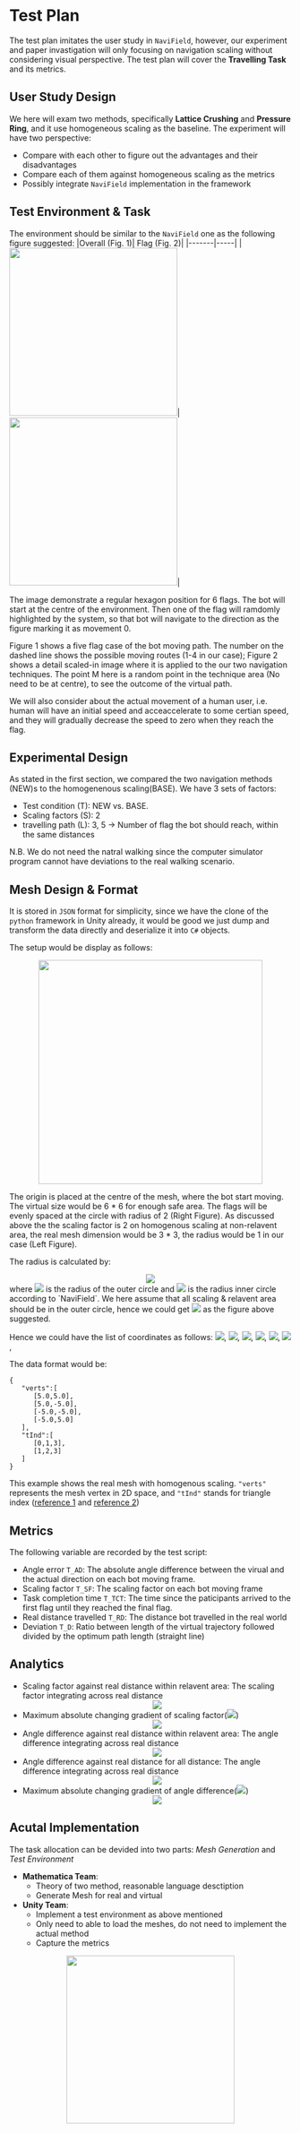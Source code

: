 # Test Plan
The test plan imitates the user study in `NaviField`, however, our experiment and paper invastigation will only focusing on navigation scaling without considering visual perspective. The test plan will cover the **Travelling Task** and its metrics.

## User Study Design
We here will exam two methods, specifically **Lattice Crushing** and **Pressure Ring**, and it use homogeneous scaling as the baseline. The experiment will have two perspective:
* Compare with each other to figure out the advantages and their disadvantages
* Compare each of them against homogeneous scaling as the metrics
* Possibly integrate `NaviField` implementation in the framework

## Test Environment & Task
The environment should be similar to the `NaviField` one as the following figure suggested: 
|Overall (Fig. 1)| Flag (Fig. 2)|
|-------|-----|
|<img src="./assets/test_environment.png" width="300" height="300" />|<img src="./assets/test_environment_flag.png" width="300" height="300" />|

The image demonstrate a regular hexagon position for 6 flags. The bot will start at the centre of the environment. Then one of the flag will ramdomly highlighted by the system, so that bot will navigate to the direction as the figure marking it as movement 0. 

Figure 1 shows a five flag case of the bot moving path. The number on the dashed line shows the possible moving routes (1-4 in our case); Figure 2 shows a detail scaled-in image where it is applied to the our two navigation techniques. The point M here is a random point in the technique area (No need to be at centre), to see the outcome of the virtual path.

We will also consider about the actual movement of a human user, i.e. human will have an initial speed and acceaccelerate to some certian speed, and they will gradually decrease the speed to zero when they reach the flag.

## Experimental Design
As stated in the first section, we compared the two navigation methods (NEW)s to the homogenenous scaling(BASE). We have 3 sets of factors:
* Test condition (T): NEW vs. BASE.
* Scaling factors (S): 2 
* travelling path (L): 3, 5 -> Number of flag the bot should reach, within the same distances

N.B. We do not need the natral walking since the computer simulator program cannot have deviations to the real walking scenario.

## Mesh Design & Format
It is stored in `JSON` format for simplicity, since we have the clone of the `python` framework in Unity already, it would be good we just dump and transform the data directly and deserialize it into `C#` objects.

The setup would be display as follows:
<div style="text-align:center">
    <img src="./assets/mesh_scale_1.png" height="400" />
</div>

The origin is placed at the centre of the mesh, where the bot start moving. The virtual size would be 6 * 6 for enough safe area. The flags will be evenly spaced at the circle with radius of 2 (Right Figure). As discussed above the the scaling factor is 2 on homogenous scaling at non-relavent area, the real mesh dimension would be 3 * 3, the radius would be 1 in our case (Left Figure).

The radius is calculated by:
<div style="text-align:center">
    <img src="./assets/eq1.gif"/>
</div>
where <img src="https://latex.codecogs.com/gif.latex?R_i"/> is the radius of the outer circle and <img src="https://latex.codecogs.com/gif.latex?r_i"/> is the radius inner circle according to `NaviField`. We here assume that all scaling & relavent area should be in the outer circle, hence we could get <img src="https://latex.codecogs.com/gif.latex?R_i=0.76"/> as the figure above suggested.

Hence we could have the list of coordinates as follows:
<img src="https://latex.codecogs.com/gif.latex?A(1,\sqrt{3})"/>,
<img src="https://latex.codecogs.com/gif.latex?B(2,0)"/>,
<img src="https://latex.codecogs.com/gif.latex?C(1,-\sqrt{3})"/>,
<img src="https://latex.codecogs.com/gif.latex?D(-1,-\sqrt{3})"/>,
<img src="https://latex.codecogs.com/gif.latex?E(-2,0)"/>,
<img src="https://latex.codecogs.com/gif.latex?F(-1,\sqrt{3})"/>,


The data format would be:
```
{
   "verts":[
      [5.0,5.0],
      [5.0,-5.0],
      [-5.0,-5.0],
      [-5.0,5.0]
   ],
   "tInd":[
      [0,1,3],
      [1,2,3]
   ]
}
```
This example shows the real mesh with homogenous scaling. `"verts"` represents the mesh vertex in 2D space, and `"tInd"` stands for triangle index ([reference 1](gradientspace.com/tutorials/dmesh3) and [reference 2](http://gamma.cs.unc.edu/COMP770/LECTURES/11trimesh.pdf))
## Metrics
The following variable are recorded by the test script:
* Angle error `T_AD`: The absolute angle difference between the virual and the actual direction on each bot moving frame.
* Scaling factor `T_SF`: The scaling factor on each bot moving frame
* Task completion time `T_TCT`: The time since the paticipants arrived to the first flag until they reached the final flag.
* Real distance travelled `T_RD`: The distance bot travelled in the real world
* Deviation `T_D`: Ratio between length of the virtual trajectory followed divided by the optimum path length (straight line)

## Analytics
* Scaling factor against real distance within relavent area: The scaling factor integrating across real distance
    <div style="text-align:center">
    <img src="https://latex.codecogs.com/gif.latex?\sum_{\Delta R}abs(\frac{||\Delta V||}{||\Delta R||} - 1) * ||\Delta R||"/>
    </div>
* Maximum absolute changing gradient of scaling factor(<img src="https://latex.codecogs.com/gif.latex?S"/>)
    <div style="text-align:center">
    <img src="https://latex.codecogs.com/gif.latex?\max(\frac{dS}{d||V||})"/>
    </div>
* Angle difference against real distance within relavent area: The
angle difference integrating across real distance
    <div style="text-align:center">
    <img src="https://latex.codecogs.com/gif.latex?\sum_{\Delta R} \Theta * ||\Delta R||"/>
    </div>
* Angle difference against real distance for all distance: The
angle difference integrating across real distance
    <div style="text-align:center">
    <img src="https://latex.codecogs.com/gif.latex?\sum_{\Delta R} \Theta * ||\Delta R||"/>
    </div>
* Maximum absolute changing gradient of angle difference(<img src="https://latex.codecogs.com/gif.latex?\Theta"/>)
    <div style="text-align:center">
    <img src="https://latex.codecogs.com/gif.latex?\max(\frac{d\Theta}{d||V||})"/>
    </div>

## Acutal Implementation
The task allocation can be devided into two parts: *Mesh Generation* and *Test Environment*
* **Mathematica Team**:
    * Theory of two method, reasonable language desctiption
    * Generate Mesh for real and virtual
* **Unity Team**:
    * Implement a test environment as above mentioned
    * Only need to able to load the meshes, do not need to implement the actual method
    * Capture the metrics

<div style="text-align:center">
    <img src="./assets/test_implementation.png" height="300" />
</div>